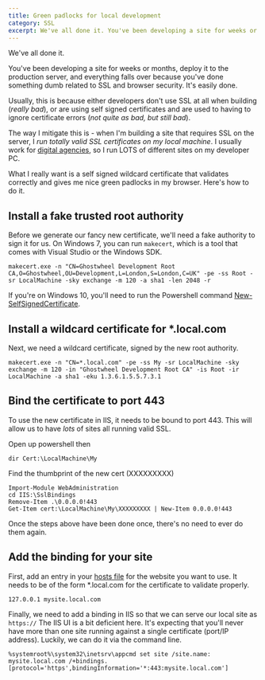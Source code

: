 ```yaml
---
title: Green padlocks for local development
category: SSL
excerpt: We've all done it. You've been developing a site for weeks or months, deploy it to the production server, and everything falls over because you've done something dumb related to SSL and browser security. It's easily done. 
---
```


We've all done it. 

You've been developing a site for weeks or months, deploy it to the production server, and everything falls over because you've done something dumb related to SSL and browser security. It's easily done. 

Usually, this is because either developers don't use SSL at all when building (*really bad*), or are using self signed certificates and are used to having to ignore certificate errors (*not quite as bad, but still bad*).

The way I mitigate this is - when I'm building a site that requires SSL on the server, I _run totally valid SSL certificates on my local machine_. I usually work for [digital agencies](http://www.aqueduct.co.uk), so I run LOTS of different sites on my developer PC. 

What I really want is a self signed wildcard certificate that validates correctly and gives me nice green padlocks in my browser. Here's how to do it.

Install a fake trusted root authority
-------------------------------------
Before we generate our fancy new certificate, we'll need a fake authority to sign it for us. 
On Windows 7, you can run `makecert`, which is a tool that comes with Visual Studio or the Windows SDK. 

    makecert.exe -n "CN=Ghostwheel Development Root CA,O=Ghostwheel,OU=Development,L=London,S=London,C=UK" -pe -ss Root -sr LocalMachine -sky exchange -m 120 -a sha1 -len 2048 -r

If you're on Windows 10, you'll need to run the Powershell command [New-SelfSignedCertificate](https://technet.microsoft.com/library/hh848633). 

Install a wildcard certificate for *.local.com
----------------------------------------------
Next, we need a wildcard certificate, signed by the new root authority. 

    makecert.exe -n "CN=*.local.com" -pe -ss My -sr LocalMachine -sky exchange -m 120 -in "Ghostwheel Development Root CA" -is Root -ir LocalMachine -a sha1 -eku 1.3.6.1.5.5.7.3.1

Bind the certificate to port 443
--------------------------------
To use the new certificate in IIS, it needs to be bound to port 443. This will allow us to have _lots_ of sites all running valid SSL.

Open up powershell then

    dir Cert:\LocalMachine\My

Find the thumbprint of the new cert (XXXXXXXXX)

    Import-Module WebAdministration
    cd IIS:\SslBindings
    Remove-Item .\0.0.0.0!443
    Get-Item cert:\LocalMachine\My\XXXXXXXXX | New-Item 0.0.0.0!443

Once the steps above have been done once, there's no need to ever do them again. 

Add the binding for your site
-----------------------------
First, add an entry in your [hosts file](https://support.rackspace.com/how-to/modify-your-hosts-file/) for the website you want to use. It needs to be of the form *.local.com for the certificate to validate properly.

    127.0.0.1 mysite.local.com

Finally, we need to add a binding in IIS so that we can serve our local site as `https://`
The IIS UI is a bit deficient here. It's expecting that you'll never have more than one site running against a single certificate (port/IP address). Luckily, we can do it via the command line.

    %systemroot%\system32\inetsrv\appcmd set site /site.name: mysite.local.com /+bindings.[protocol='https',bindingInformation='*:443:mysite.local.com']